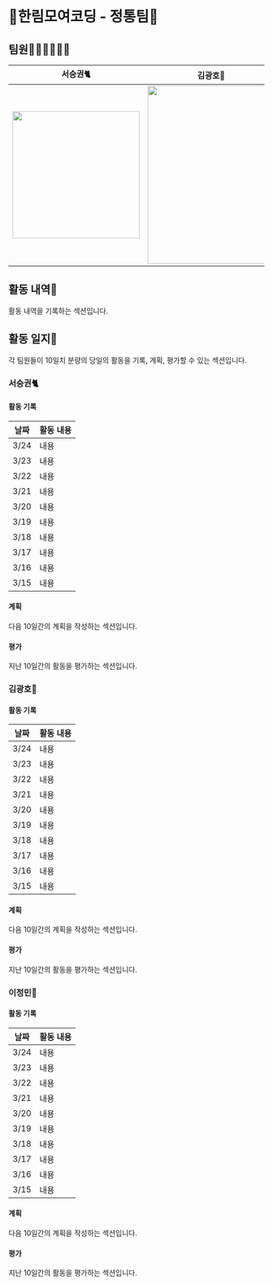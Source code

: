 # 🚀한림모여코딩 - 정통팀🚀

## 팀원👨‍💻👨‍💻👩‍💻
| <b>서승권🐈</b> | <b>김광호🐰</b> | <b>이정민🐊</b> |
| --- | --- | --- | 
|<img src = "https://user-images.githubusercontent.com/90320005/227460203-0998ac4d-f8f0-4371-8ba6-13af6a05545e.png" width="250px" height="250px"> | <img src = "https://user-images.githubusercontent.com/90320005/227460287-05313607-4a4e-49ae-ac68-9bb78d38611a.jpg" width="250px" height="350px"> | <img src = "https://user-images.githubusercontent.com/90320005/227460314-4136213f-540a-44b9-90ab-bc67e0ce7b27.png" width="250px" height="350px"> |




## 활동 내역📝

활동 내역을 기록하는 섹션입니다.

## 활동 일지📖

각 팀원들이 10일치 분량의 당일의 활동을 기록, 계획, 평가할 수 있는 섹션입니다.

### 서승권🐈

#### 활동 기록

날짜 | 활동 내용 |
--- | --- |
3/24 | 내용 |
3/23 | 내용 |
3/22 | 내용 |
3/21 | 내용 |
3/20 | 내용 |
3/19 | 내용 |
3/18 | 내용 |
3/17 | 내용 |
3/16 | 내용 |
3/15 | 내용 |

#### 계획

다음 10일간의 계획을 작성하는 섹션입니다.

#### 평가

지난 10일간의 활동을 평가하는 섹션입니다.

### 김광호🐰

#### 활동 기록

날짜 | 활동 내용 |
--- | --- |
3/24 | 내용 |
3/23 | 내용 |
3/22 | 내용 |
3/21 | 내용 |
3/20 | 내용 |
3/19 | 내용 |
3/18 | 내용 |
3/17 | 내용 |
3/16 | 내용 |
3/15 | 내용 |

#### 계획

다음 10일간의 계획을 작성하는 섹션입니다.

#### 평가

지난 10일간의 활동을 평가하는 섹션입니다.

### 이정민🐊

#### 활동 기록

날짜 | 활동 내용 |
--- | --- |
3/24 | 내용 |
3/23 | 내용 |
3/22 | 내용 |
3/21 | 내용 |
3/20 | 내용 |
3/19 | 내용 |
3/18 | 내용 |
3/17 | 내용 |
3/16 | 내용 |
3/15 | 내용 |

#### 계획

다음 10일간의 계획을 작성하는 섹션입니다.

#### 평가

지난 10일간의 활동을 평가하는 섹션입니다.
